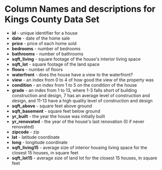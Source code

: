 # Column Names and descriptions for Kings County Data Set
* **id** - unique identifier for a house
* **date** - date of the home sale
* **price** -  price of each home sold
* **bedrooms** -  number of bedrooms
* **bathrooms** -  number of bathrooms
* **sqft_living** -  square footage of the house's interior living space
* **sqft_lot** -  square footage of the land space
* **floors** -  number of floors
* **waterfront** - does the house have a view to the waterfront?
* **view** - an index from 0 to 4 of how good the view of the property was
* **condition** - an index from 1 to 5 on the condition of the house
* **grade** - an index from 1 to 13, where 1-3 falls short of building construction and design, 7 has an average level of construction and design, and 11-13 have a high quality level of construction and design
* **sqft_above** - square feet above ground
* **sqft_basement** - square feet below ground
* **yr_built** - the year the house was initially built
* **yr_renovated** - the year of the house's last renovation (0 if never renovated)
* **zipcode** - zip
* **lat** - latitude coordinate
* **long** - longitude coordinate
* **sqft_living15** - average size of interior housing living space for the closest 15 houses, in square feet
* **sqft_lot15** - average size of land lot for the closest 15 houses, in square feet
